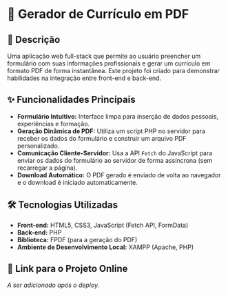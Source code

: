 # 📄 Gerador de Currículo em PDF

## 📝 Descrição

Uma aplicação web full-stack que permite ao usuário preencher um formulário com suas informações profissionais e gerar um currículo em formato PDF de forma instantânea. Este projeto foi criado para demonstrar habilidades na integração entre front-end e back-end.

## ✨ Funcionalidades Principais

-   **Formulário Intuitivo:** Interface limpa para inserção de dados pessoais, experiências e formação.
-   **Geração Dinâmica de PDF:** Utiliza um script PHP no servidor para receber os dados do formulário e construir um arquivo PDF personalizado.
-   **Comunicação Cliente-Servidor:** Usa a API `Fetch` do JavaScript para enviar os dados do formulário ao servidor de forma assíncrona (sem recarregar a página).
-   **Download Automático:** O PDF gerado é enviado de volta ao navegador e o download é iniciado automaticamente.

## 🛠️ Tecnologias Utilizadas

-   **Front-end:** HTML5, CSS3, JavaScript (Fetch API, FormData)
-   **Back-end:** PHP
-   **Biblioteca:** FPDF (para a geração do PDF)
-   **Ambiente de Desenvolvimento Local:** XAMPP (Apache, PHP)

## 🚀 Link para o Projeto Online

*A ser adicionado após o deploy.*
